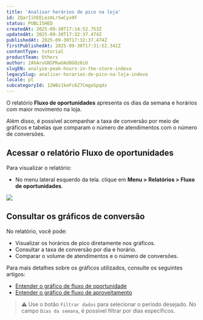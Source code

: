 ```yaml
---
title: 'Analisar horários de pico na loja'
id: 2QarIihEELezmLrSwCyx9F
status: PUBLISHED
createdAt: 2025-09-30T17:14:52.753Z
updatedAt: 2025-09-30T17:32:37.474Z
publishedAt: 2025-09-30T17:32:37.474Z
firstPublishedAt: 2025-09-30T17:31:52.342Z
contentType: tutorial
productTeam: Others
author: 2AhArvGNSPKwUAd8GOz0iU
slugEN: analyze-peak-hours-in-the-store-indeva
legacySlug: analisar-horarios-de-pico-na-loja-indeva
locale: pt
subcategoryId: 12W8z1keFc6Z7CmgoSpqdz
---
```


O relatório **Fluxo de oportunidades** apresenta os dias da semana e horários com maior movimento na loja.

Além disso, é possível acompanhar a taxa de conversão por meio de gráficos e tabelas que comparam o número de atendimentos com o número de conversões.

## Acessar o relatório Fluxo de oportunidades

Para visualizar o relatório:

- No menu lateral esquerdo da tela. clique em **Menu > Relatórios > Fluxo de oportunidades**.

![](https://raw.githubusercontent.com/vtexdocs/help-center-content/refs/heads/main/docs/pt/tutorials/indeva-by-vtex/relat%C3%B3rios/analisar-horarios-de-pico-na-loja-indeva_1.png)

## Consultar os gráficos de conversão

No relatório, você pode:

- Visualizar os horários de pico diretamente nos gráficos.
- Consultar a taxa de conversão por dia e horário.
- Comparar o volume de atendimentos e o número de conversões.

Para mais detalhes sobre os gráficos utilizados, consulte os seguintes artigos:

- [Entender o gráfico de fluxo de oportunidade](/pt/tutorial/relatorio-fluxo-de-oportunidades--3rsYzVeRgFotbDGa4LU716)
- [Entender o gráfico de fluxo de aproveitamento](/pt/tutorial/relatorio-fluxo-de-aproveitamento-indeva--51YCPbLw7v8ebeyGX9z623)

> ⚠️ Use o botão `Filtrar dados` para selecionar o período desejado. No campo `Dias da semana`, é possível filtrar por dias específicos.

